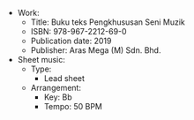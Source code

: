 - Work:
  - Title: Buku teks Pengkhususan Seni Muzik
  - ISBN: 978-967-2212-69-0
  - Publication date: 2019
  - Publisher: Aras Mega (M) Sdn. Bhd.
- Sheet music:
  - Type:
    - Lead sheet
  - Arrangement:
    - Key: Bb
    - Tempo: 50 BPM
